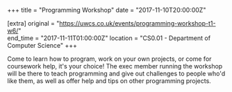 +++
title = "Programming Workshop"
date = "2017-11-10T20:00:00Z"

[extra]
original = "https://uwcs.co.uk/events/programming-workshop-t1-w6/"    
end_time = "2017-11-11T01:00:00Z"
location = "CS0.01 - Department of Computer Science"
+++

Come to learn how to program, work on your own projects, or come for coursework help, it's your choice\! The exec member running the workshop will be there to teach programming and give out challenges to people who'd like them, as well as offer help and tips on other programming projects.


